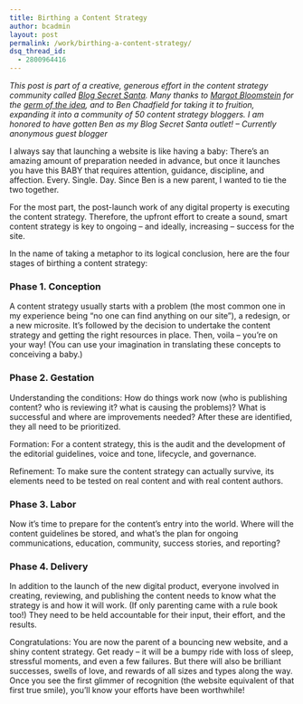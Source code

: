 ```yaml
---
title: Birthing a Content Strategy
author: bcadmin
layout: post
permalink: /work/birthing-a-content-strategy/
dsq_thread_id:
  - 2800964416
---
```

*This post is part of a creative, generous effort in the content strategy community called <a target="_blank" href="http://secretsanta.csworkflow.com/">Blog Secret Santa</a>. Many thanks to [Margot Bloomstein][1] for the <a href="https://twitter.com/mbloomstein/status/395969851820220416" target="_blank">germ of the idea</a>, and to Ben Chadfield for taking it to fruition, expanding it into a community of 50 content strategy bloggers. I am honored to have gotten Ben as my Blog Secret Santa outlet! – Currently anonymous guest blogger*

I always say that launching a website is like having a baby: There&#8217;s an amazing amount of preparation needed in advance, but once it launches you have this BABY that requires attention, guidance, discipline, and affection. Every. Single. Day. Since Ben is a new parent, I wanted to tie the two together.

For the most part, the post-launch work of any digital property is executing the content strategy. Therefore, the upfront effort to create a sound, smart content strategy is key to ongoing – and ideally, increasing – success for the site.

In the name of taking a metaphor to its logical conclusion, here are the four stages of birthing a content strategy:

### Phase 1. Conception

A content strategy usually starts with a problem (the most common one in my experience being &#8220;no one can find anything on our site&#8221;), a redesign, or a new microsite. It&#8217;s followed by the decision to undertake the content strategy and getting the right resources in place. Then, voila – you&#8217;re on your way! (You can use your imagination in translating these concepts to conceiving a baby.)

### Phase 2. Gestation

Understanding the conditions: How do things work now (who is publishing content? who is reviewing it? what is causing the problems)? What is successful and where are improvements needed? After these are identified, they all need to be prioritized.

Formation: For a content strategy, this is the audit and the development of the editorial guidelines, voice and tone, lifecycle, and governance.

Refinement: To make sure the content strategy can actually survive, its elements need to be tested on real content and with real content authors.

### Phase 3. Labor

Now it&#8217;s time to prepare for the content&#8217;s entry into the world. Where will the content guidelines be stored, and what&#8217;s the plan for ongoing communications, education, community, success stories, and reporting?

### Phase 4. Delivery

In addition to the launch of the new digital product, everyone involved in creating, reviewing, and publishing the content needs to know what the strategy is and how it will work. (If only parenting came with a rule book too!) They need to be held accountable for their input, their effort, and the results.

Congratulations: You are now the parent of a bouncing new website, and a shiny content strategy. Get ready – it will be a bumpy ride with loss of sleep, stressful moments, and even a few failures. But there will also be brilliant successes, swells of love, and rewards of all sizes and types along the way. Once you see the first glimmer of recognition (the website equivalent of that first true smile), you&#8217;ll know your efforts have been worthwhile!

 [1]: http://twitter.com/mbloomstein